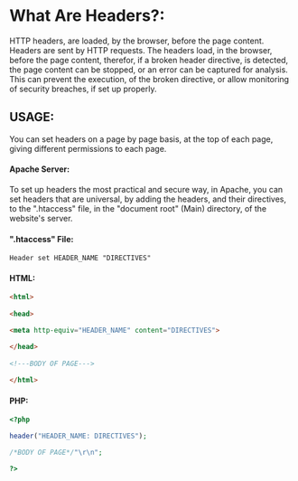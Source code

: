 # What Are Headers?:
HTTP headers, are loaded, by the browser, before the page content. Headers are sent by HTTP requests. The headers load, in the browser, before the page content, therefor, if a broken header directive, is detected, the page content can be stopped, or an error can be captured for analysis. This can prevent the execution, of the broken directive, or allow monitoring of security breaches, if set up properly.

## USAGE:
You can set headers on a page by page basis, at the top of each page, giving different permissions to each page.

#### Apache Server:
To set up headers the most practical and secure way, in Apache, you can set headers that are universal, by adding the headers, and their directives, to the ".htaccess" file, in the "document root" (Main) directory, of the website's server.

#### ".htaccess" File:

`Header set HEADER_NAME "DIRECTIVES"`

#### HTML:
```html
<html>
  
<head>

<meta http-equiv="HEADER_NAME" content="DIRECTIVES">

</head>
  
<!---BODY OF PAGE--->
  
</html>
```

#### PHP:
```php
<?php

header("HEADER_NAME: DIRECTIVES");

/*BODY OF PAGE*/"\r\n";

?>
```
